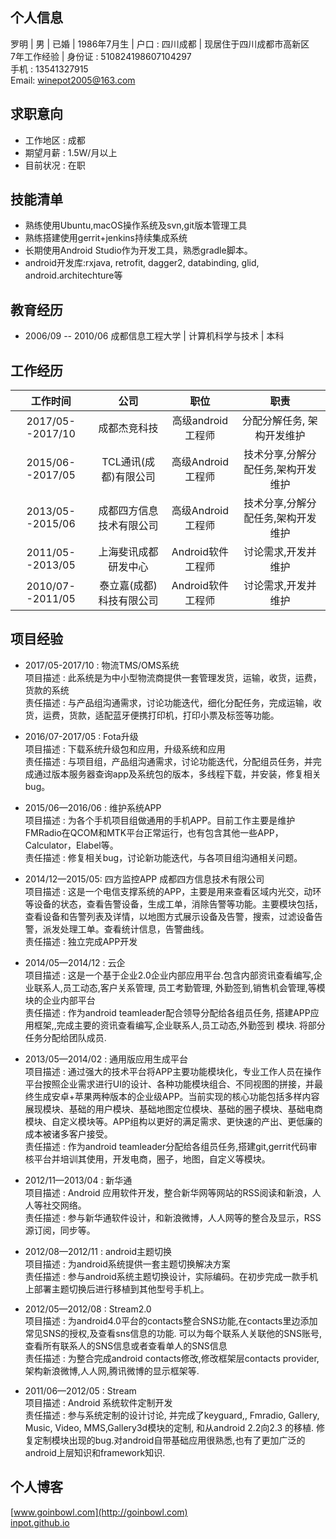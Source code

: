 
## 个人信息

罗明 | 男 | 已婚 | 1986年7月生 | 户口 : 四川成都 | 现居住于四川成都市高新区  
7年工作经验 | 身份证 : 510824198607104297  
手机 : 13541327915  
Email: winepot2005@163.com

## 求职意向

* 工作地区 : 成都
* 期望月薪 : 1.5W/月以上
* 目前状况 : 在职

## 技能清单

* 熟练使用Ubuntu,macOS操作系统及svn,git版本管理工具
* 熟练搭建使用gerrit+jenkins持续集成系统
* 长期使用Android Studio作为开发工具，熟悉gradle脚本。
* android开发库:rxjava, retrofit, dagger2, databinding, glid, android.architechture等

## 教育经历

* 2006/09 -- 2010/06  成都信息工程大学 | 计算机科学与技术 | 本科

## 工作经历

|工作时间|公司|职位|职责|
|:---:|:---:|:---:|:---:|
|2017/05--2017/10|成都杰竞科技|高级android工程师|分配分解任务, 架构开发维护
|2015/06--2017/05|TCL通讯(成都)有限公司|高级Android工程师|技术分享,分解分配任务,架构开发维护|
|2013/05--2015/06|成都四方信息技术有限公司|高级Android工程师|技术分享,分解分配任务,架构开发维护|
|2011/05--2013/05|上海斐讯成都研发中心|Android软件工程师|讨论需求,开发并维护|
|2010/07--2011/05|泰立嘉(成都)科技有限公司|Android软件工程师|讨论需求,开发并维护| 

## 项目经验

* 2017/05-2017/10 : 物流TMS/OMS系统  
项目描述 : 此系统是为中小型物流商提供一套管理发货，运输，收货，运费，货款的系统  
责任描述 : 与产品组沟通需求，讨论功能迭代，细化分配任务，完成运输，收货，运费，货款，适配蓝牙便携打印机，打印小票及标签等功能。  


* 2016/07-2017/05 : Fota升级  
项目描述 : 下载系统升级包和应用，升级系统和应用  
责任描述 : 与项目组，产品组沟通需求，讨论功能迭代，分配组员任务，并完成通过版本服务器查询app及系统包的版本，多线程下载，并安装，修复相关bug。

* 2015/06—2016/06 : 维护系统APP  
项目描述 : 为各个手机项目组做通用的手机APP。目前工作主要是维护FMRadio在QCOM和MTK平台正常运行，也有包含其他一些APP，Calculator，Elabel等。  
责任描述 : 修复相关bug，讨论新功能迭代，与各项目组沟通相关问题。

* 2014/12—2015/05: 四方监控APP 成都四方信息技术有限公司  
项目描述 : 这是一个电信支撑系统的APP，主要是用来查看区域内光交，动环等设备的状态，查看告警设备，生成工单，消除告警等功能。主要模块包括，查看设备和告警列表及详情，以地图方式展示设备及告警，搜索，过滤设备告警，派发处理工单。查看统计信息，告警曲线。  
责任描述 : 独立完成APP开发

* 2014/05—2014/12  : 云企  
项目描述 : 这是一个基于企业2.0企业内部应用平台.包含内部资讯查看编写,企业联系人,员工动态,客户关系管理, 员工考勤管理, 外勤签到,销售机会管理,等模块的企业内部平台  
责任描述 : 作为android teamleader配合领导分配给各组员任务, 搭建APP应用框架,,完成主要的资讯查看编写,企业联系人,员工动态,外勤签到 模块. 将部分任务分配给团队成员.

<!--* 2014/05—2014/05  : 德商扫码器  
项目描述 : 这是一个二维码扫码工具  
责任描述 : 独立完成此客户端开发.

* 2014/03—2014/05  : 汇聚老板加油库  
项目描述 : 这是为上海汇聚投资公司做的一款手机客户端。汇聚是一个专门做公司高层领导培训的公司，此客户端主要功能包括老板加油库，培训课程信息，招商落地大会等模块  
责任描述 : 独立完成此客户端开发。-->


* 2013/05—2014/02  : 通用版应用生成平台  
项目描述 : 通过强大的技术平台将APP主要功能模块化，专业工作人员在操作平台按照企业需求进行UI的设计、各种功能模块组合、不同视图的拼接，并最终生成安卓+苹果两种版本的企业级APP。当前实现的核心功能包括多样内容展现模块、基础的用户模块、基础地图定位模块、基础的圈子模块、基础电商模块、自定义模块等。APP组构以更好的满足需求、更快速的产出、更低廉的成本被诸多客户接受。  
责任描述 : 作为android teamleader分配给各组员任务,搭建git,gerrit代码审核平台并培训其使用，开发电商，圈子，地图，自定义等模块。

* 2012/11—2013/04  : 新华通  
项目描述 : Android 应用软件开发，整合新华网等网站的RSS阅读和新浪，人人等社交网络。  
责任描述 : 参与新华通软件设计，和新浪微博，人人网等的整合及显示，RSS源订阅，同步等。

* 2012/08—2012/11  : android主题切换  
项目描述 : 为android系统提供一套主题切换解决方案  
责任描述 : 参与android系统主题切换设计，实际编码。在初步完成一款手机上部署主题切换后进行移植到其他型号手机上。


* 2012/05—2012/08  : Stream2.0  
项目描述 : 为android4.0平台的contacts整合SNS功能,在contacts里边添加常见SNS的授权,及查看sns信息的功能. 可以为每个联系人关联他的SNS账号, 查看所有联系人的SNS信息或者查看单人的SNS信息  
责任描述 : 为整合完成android contacts修改,修改框架层contacts provider,架构新浪微博,人人网,腾讯微博的显示框架等.

* 2011/06—2012/05  : Stream  
项目描述 : Android 系统软件定制开发  
责任描述 : 参与系统定制的设计讨论, 并完成了keyguard,, Fmradio, Gallery, Music, Video, MMS,Gallery3d模块的定制, 和从android 2.2向2.3 的移植. 修复定制模块出现的bug.对android自带基础应用很熟悉,也有了更加广泛的android上层知识和framework知识.

<!--* 2011/03 -- 2011/05  : RSS Reader  
开发一个RSS阅读器,支持atom 1.0和Rss 2.0协议.包含一些内置的rss feed,用户也可以自定义添加.设置自动更新的时间,并可以进行自动更新.UI设计, 协助其他成员完成工作, 测试程序

* 2010/10 -- 2010/12  : AndroidTalk  
项目描述 : 此应用主要是进行语音朗读和语音识别.可以从本地sd卡上读取txt文件,并朗读出来.另一部分是进行语音识别,用户开启程序后,可以对程序讲一些预置的命令,比如读特定的命令可以进行播号,发短信,搜索等.  
责任描述 : 实现本地txt文件过虑,并通过列表显示出来. 实现UTF-8,UTF-16BE,UTF-16LE,GB2312等编码的支持. 调用TTS进行朗读, 使用android unit进行单元测试.-->

## 个人博客

[www.goinbowl.com](http://goinbowl.com)  
[inpot.github.io](https://inpot.github.io)
